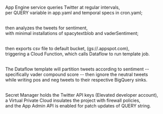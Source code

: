 App Engine service queries Twitter at regular intervals, <br>
per QUERY variable in app.yaml and temporal specs in cron.yaml;<br><br>

then analyzes the tweets for sentiment,<br>
with minimal installations of spacytextblob and vaderSentiment;<br><br>

then exports csv file to default bucket, (gs://<project>.appspot.com), <br>
triggering a Cloud Function, which calls Dataflow to run template job. <br><br>

The Dataflow template will partition tweets according to sentiment --<br>
specifically vader compound score -- then ignore the neutral tweets<br>
while writing pos and neg tweets to their respective BigQuery sinks.<br><br>

Secret Manager holds the Twitter API keys (Elevated developer account),<br>
a Virtual Private Cloud insulates the project with firewall policies,<br>
and the App Admin API is enabled for patch updates of QUERY string.